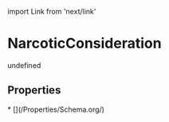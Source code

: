 import Link from 'next/link'
# NarcoticConsideration

undefined

## Properties

<Grid>
* [](/Properties/Schema.org/)

</Grid>

